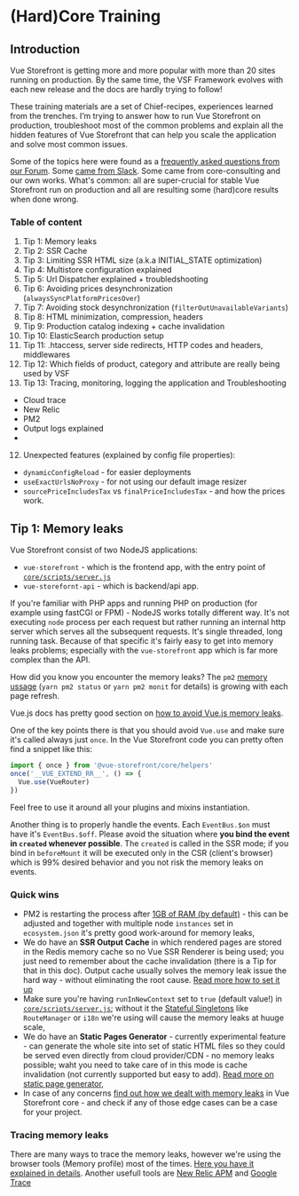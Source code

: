 # (Hard)Core Training

## Introduction

Vue Storefront is getting more and more popular with more than 20 sites running on production. By the same time, the VSF Framework evolves with each new release and the docs are hardly trying to follow! 

These training materials are a set of Chief-recipes, experiences learned from the trenches. I’m trying to answer how to run Vue Storefront on production, troubleshoot most of the common problems and explain all the hidden features of Vue Storefront that can help you scale the application and solve most common issues.

Some of the topics here were found as a [frequently asked questions from our Forum](https://forum.vuestorefront.io/c/help). Some [came from Slack](http://slack.vuestorefront.io). Some came from core-consulting and our own works. What's common: all are super-crucial for stable Vue Storefront run on production and all are resulting some (hard)core results when done wrong. 

### Table of content

1. Tip 1: Memory leaks
2. Tip 2: SSR Cache
3. Tip 3: Limiting SSR HTML size (a.k.a INITIAL_STATE optimization)
4. Tip 4: Multistore configuration explained
5. Tip 5: Url Dispatcher explained + troubledshooting
6. Tip 6: Avoiding prices desynchronization (`alwaysSyncPlatformPricesOver`)
7. Tip 7: Avoiding stock desynchronization (`filterOutUnavailableVariants`)
8. Tip 8: HTML minimization, compression, headers
9. Tip 9: Production catalog indexing + cache invalidation
10. Tip 10: ElasticSearch production setup
11. Tip 11: .htaccess, server side redirects, HTTP codes and headers, middlewares
12. Tip 12: Which fields of product, category and attribute are really being used by VSF
13. Tip 13: Tracing, monitoring, logging the application and Troubleshooting
 - Cloud trace
 - New Relic
 - PM2
 - Output logs explained
 - 
12. Unexpected features (explained by config file properties):
 - `dynamicConfigReload` - for easier deployments
 - `useExactUrlsNoProxy` - for not using our default image resizer
 - `sourcePriceIncludesTax` vs `finalPriceIncludesTax` - and how the prices work.


## Tip 1: Memory leaks
Vue Storefront consist of two NodeJS applications:
- `vue-storefront` - which is the frontend app, with the entry point of [`core/scripts/server.js`](https://github.com/DivanteLtd/vue-storefront/blob/4ed26d7f1978a9e798edcddf1cf2f970c3e64e4f/core/scripts/server.js#L269)
- `vue-storefornt-api` - which is backend/api app.

If you're familiar with PHP apps and running PHP on production (for example using fastCGI or FPM) - NodeJS works totally different way. It's not executing `node` process per each request but rather running an internal http server which serves all the subsequent requests. It's single threaded, long running task. Because of that specific it's fairly easy to get into memory leaks problems; especially with the `vue-storefront` app which is far more complex than the API.

How did you know you encounter the memory leaks? The `pm2` [memory ussage](http://pm2.keymetrics.io/docs/usage/monitoring/) (`yarn pm2 status` or `yarn pm2 monit` for details) is growing with each page refresh.

Vue.js docs has pretty good section on [how to avoid Vue.js memory leaks](https://vuejs.org/v2/cookbook/avoiding-memory-leaks.html). 

One of the key points there is that you should avoid `Vue.use` and make sure it's called always just `once`. In the Vue Storefront code you can pretty often find a snippet like this:

```js
import { once } from '@vue-storefront/core/helpers'
once('__VUE_EXTEND_RR__', () => {
  Vue.use(VueRouter)
})
```
Feel free to use it around all your plugins and mixins instantiation. 

Another thing is to properly handle the events. Each `EventBus.$on` must have it's `EventBus.$off`. Please avoid the situation where **you bind the event in `created`  whenever possible**. The `created` is called in the SSR mode; if you bind in `beforeMount` it will be executed only in the CSR (client's browser) which is 99% desired behavior and you not risk the memory leaks on events.

### Quick wins

- PM2 is restarting the process after [1GB of RAM (by default)](https://github.com/DivanteLtd/vue-storefront/blob/4ed26d7f1978a9e798edcddf1cf2f970c3e64e4f/docs/guide/cookbook/hardcore.md#L49) - this can be adjusted and together with multiple node `instances` set in `ecosystem.json` it's pretty good work-around for memory leaks,
- We do have an **SSR Output Cache** in which rendered pages are stored in the Redis memory cache so no Vue SSR Renderer is being used; you just need to remember about the cache invalidation (there is a Tip for that in this doc). Output cache usually solves the memory leak issue the hard way - without eliminating the root cause. [Read more how to set it up](https://docs.vuestorefront.io/guide/basics/ssr-cache.html)
- Make sure you're having `runInNewContext` set to `true` (default value!) in [`core/scripts/server.js`](https://github.com/DivanteLtd/vue-storefront/blob/4ed26d7f1978a9e798edcddf1cf2f970c3e64e4f/docs/guide/cookbook/hardcore.md#L64); without it the [Stateful Singletons](https://github.com/DivanteLtd/vue-storefront/issues/2664) like `RouteManager` or `i18n` we're using will cause the memory leaks at huuge scale,
- We do have an **Static Pages Generator** - currently experimental feature - can generate the whole site into set of static HTML files so they could be served even directly from cloud provider/CDN - no memory leaks possible; waht you need to take care of in this mode is cache invalidation (not currently supported but easy to add). [Read more on static page generator](https://github.com/DivanteLtd/vue-storefront/pull/3256),
- In case of any concerns [find out how we dealt with memory leaks](https://github.com/DivanteLtd/vue-storefront/pulls?utf8=%E2%9C%93&q=is%3Apr+memory+is%3Aclosed+leak) in Vue Storefront core - and check if any of those edge cases can be a case for your project.

### Tracing memory leaks

There are many ways to trace the memory leaks, however we're using the browser tools (Memory profile) most of the times. [Here you have it explained in details](https://marmelab.com/blog/2018/04/03/how-to-track-and-fix-memory-leak-with-nodejs.html). Another usefull tools are [New Relic APM](http://newrelic.com) and [Google Trace](https://cloud.google.com/trace/docs/setup/nodejs)